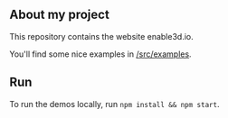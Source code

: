 ## About my project

This repository contains the website enable3d.io.

You'll find some nice examples in [/src/examples](/src/examples).

## Run

To run the demos locally, run `npm install && npm start`.
